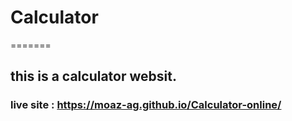 # Calculator
=======
## this is a calculator websit.
### live site : https://moaz-ag.github.io/Calculator-online/

